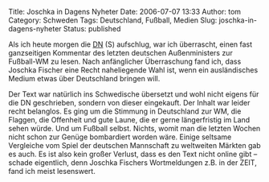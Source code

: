 Title: Joschka in Dagens Nyheter
Date: 2006-07-07 13:33
Author: tom
Category: Schweden
Tags: Deutschland, Fußball, Medien
Slug: joschka-in-dagens-nyheter
Status: published

Als ich heute morgen die [DN](http://www.dn.se/) (S) aufschlug, war ich
überrascht, einen fast ganzseitigen Kommentar des letzten deutschen
Außenministers zur Fußball-WM zu lesen. Nach anfänglicher Überraschung
fand ich, dass Joschka Fischer eine Recht naheliegende Wahl ist, wenn
ein ausländisches Medium etwas über Deutschland bringen will.

Der Text war natürlich ins Schwedische übersetzt und wohl nicht eigens
für die DN geschrieben, sondern von dieser eingekauft. Der Inhalt war
leider recht belanglos. Es ging um die Stimmung in Deutschland zur WM,
die Flaggen, die Offenheit und gute Laune, die er gerne längerfristig im
Land sehen würde. Und um Fußball selbst. Nichts, womit man die letzten
Wochen nicht schon zur Genüge bombardiert worden wäre. Einige seltsame
Vergleiche vom Spiel der deutschen Mannschaft zu weltweiten Märkten gab
es auch. Es ist also kein großer Verlust, dass es den Text nicht online
gibt – schade eigentlich, denn Joschka Fischers Wortmeldungen z.B. in
der ZEIT, fand ich meist lesenswert.

